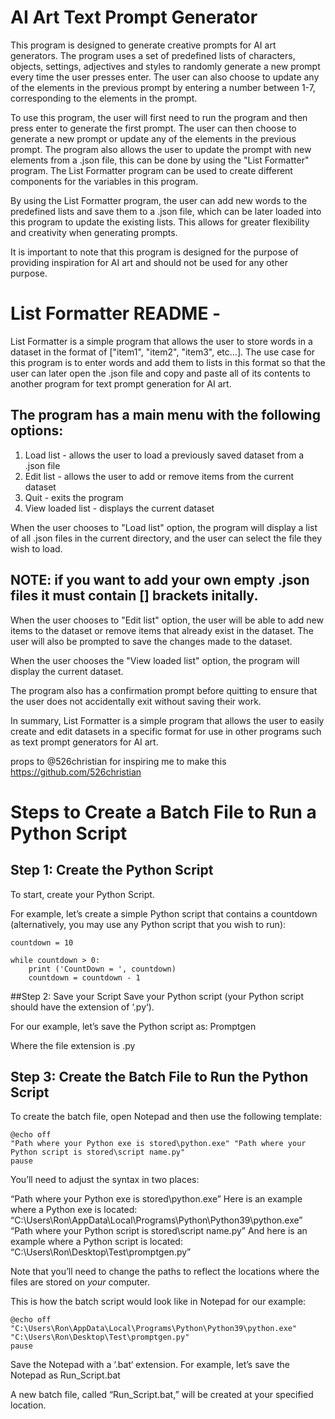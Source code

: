 # AI Art Text Prompt Generator

This program is designed to generate creative prompts for AI art generators. The program uses 
a set of predefined lists of characters, objects, settings, adjectives and styles to randomly 
generate a new prompt every time the user presses enter. The user can also choose to update 
any of the elements in the previous prompt by entering a number between 1-7, corresponding to 
the elements in the prompt.

To use this program, the user will first need to run the program and then press enter to 
generate the first prompt. The user can then choose to generate a new prompt or update any of 
the elements in the previous prompt. The program also allows the user to update the prompt 
with new elements from a .json file, this can be done by using the "List Formatter" program. 
The List Formatter program can be used to create different components for the variables in 
this program.

By using the List Formatter program, the user can add new words to the predefined lists and 
save them to a .json file, which can be later loaded into this program to update the existing 
lists. This allows for greater flexibility and creativity when generating prompts.

It is important to note that this program is designed for the purpose of providing inspiration 
for AI art and should not be used for any other purpose.

# List Formatter README - 

List Formatter is a simple program that allows the user to store words in a dataset in the format 
of ["item1", "item2", "item3", etc...]. The use case for this program is to enter words and add 
them to lists in this format so that the user can later open the .json file and copy and paste 
all of its contents to another program for text prompt generation for AI art.

## The program has a main menu with the following options:

1. Load list - allows the user to load a previously saved dataset from a .json file
2. Edit list - allows the user to add or remove items from the current dataset
3. Quit - exits the program
4. View loaded list - displays the current dataset

When the user chooses to "Load list" option, the program will display a list of all .json files 
in the current directory, and the user can select the file they wish to load.

## NOTE: if you want to add your own empty .json files it must contain [] brackets initally.

When the user chooses to "Edit list" option, the user will be able to add new items to the 
dataset or remove items that already exist in the dataset. The user will also be prompted 
to save the changes made to the dataset.

When the user chooses the "View loaded list" option, the program will display the current 
dataset.

The program also has a confirmation prompt before quitting to ensure that the user does not 
accidentally exit without saving their work.

In summary, List Formatter is a simple program that allows the user to easily create and 
edit datasets in a specific format for use in other programs such as text prompt generators 
for AI art.

props to @526christian for inspiring me to make this
https://github.com/526christian 

# Steps to Create a Batch File to Run a Python Script

## Step 1: Create the Python Script
To start, create your Python Script.

For example, let’s create a simple Python script that contains a countdown (alternatively, you may use any Python script that you wish to run):

```
countdown = 10

while countdown > 0:
    print ('CountDown = ', countdown)
    countdown = countdown - 1
```

##Step 2: Save your Script
Save your Python script (your Python script should have the extension of ‘.py‘).

For our example, let’s save the Python script as: Promptgen

Where the file extension is .py

## Step 3: Create the Batch File to Run the Python Script
To create the batch file, open Notepad and then use the following template:

```
@echo off
"Path where your Python exe is stored\python.exe" "Path where your Python script is stored\script name.py"
pause
```

You’ll need to adjust the syntax in two places:

“Path where your Python exe is stored\python.exe”
Here is an example where a Python exe is located: “C:\Users\Ron\AppData\Local\Programs\Python\Python39\python.exe”
“Path where your Python script is stored\script name.py”
And here is an example where a Python script is located:
“C:\Users\Ron\Desktop\Test\promptgen.py”

Note that you’ll need to change the paths to reflect the locations where the files are stored on *your* computer.

This is how the batch script would look like in Notepad for our example:

```
@echo off
"C:\Users\Ron\AppData\Local\Programs\Python\Python39\python.exe" "C:\Users\Ron\Desktop\Test\promptgen.py"
pause
```
Save the Notepad with a ‘.bat‘ extension. For example, let’s save the Notepad as Run_Script.bat

A new batch file, called “Run_Script.bat,” will be created at your specified location.